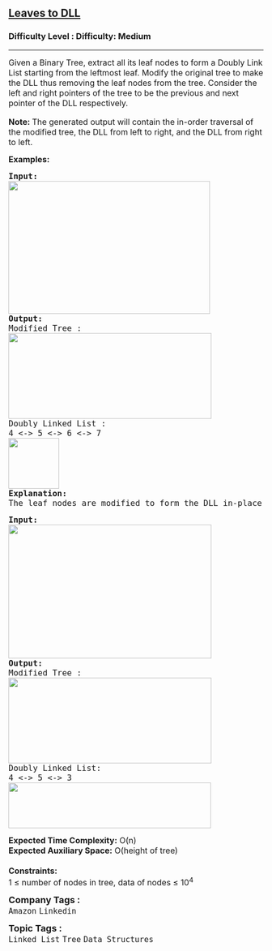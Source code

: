 <h2><a href="https://www.geeksforgeeks.org/problems/leaves-to-dll/1?page=1&category=Linked%20List&difficulty=Medium&status=unsolved&sortBy=submissions">Leaves to DLL</a></h2><h3>Difficulty Level : Difficulty: Medium</h3><hr><div class="problems_problem_content__Xm_eO"><p><span style="font-size: 12pt;">Given a Binary Tree, extract all its leaf nodes to form a Doubly Link List starting from the leftmost leaf. Modify the original tree to make the DLL thus removing the leaf nodes from the tree. Consider the left and right pointers of the tree to be the previous and next pointer of the DLL respectively.</span><br><br><span style="font-size: 12pt;"><strong>Note:&nbsp;</strong>The generated output will contain the in-order traversal of the modified tree, the DLL from left to right, and the DLL from right to left.</span></p>
<p><span style="font-size: 12pt;"><strong>Examples:</strong></span></p>
<pre><span style="font-size: 12pt;"><strong>Input:</strong>
<img src="https://media.geeksforgeeks.org/img-practice/prod/addEditProblem/700615/Web/Other/blobid1_1722317045.png" width="398" height="262"></span><br><span style="font-size: 12pt;"><strong>Output: </strong>
Modified Tree :<br><img src="https://media.geeksforgeeks.org/img-practice/prod/addEditProblem/700615/Web/Other/blobid2_1722317056.png" width="401" height="169">
Doubly Linked List :
4 &lt;-&gt; 5 &lt;-&gt; 6 &lt;-&gt; 7<br><img src="https://media.geeksforgeeks.org/img-practice/prod/addEditProblem/700615/Web/Other/blobid3_1722317094.png" height="100">
<strong>Explanation:</strong>
The leaf nodes are modified to form the DLL in-place. Thus their links are removed from  the tree.</span></pre>
<pre><span style="font-size: 12pt;"><strong>Input:</strong></span><br><span style="font-size: 12pt;"><img src="https://media.geeksforgeeks.org/img-practice/prod/addEditProblem/700615/Web/Other/blobid4_1722317145.png" width="401" height="264"></span><br><span style="font-size: 12pt;"><strong>Output: </strong>
Modified Tree :</span><br><span style="font-size: 12pt;"><img src="https://media.geeksforgeeks.org/img-practice/prod/addEditProblem/700615/Web/Other/blobid5_1722317194.png" width="401" height="169"></span><br><span style="font-size: 12pt;">Doubly Linked List:
4 &lt;-&gt; 5 &lt;-&gt; 3<br></span><span style="font-size: 12pt;"><img src="https://media.geeksforgeeks.org/img-practice/prod/addEditProblem/700615/Web/Other/blobid6_1722317203.png" width="400" height="90"></span></pre>
<p><span style="font-size: 12pt;"><strong>Expected Time Complexity:</strong> O(n)<br><strong>Expected Auxiliary Space:</strong> O(height of tree)<br><br><strong>Constraints:</strong><br>1 ≤ number of nodes in tree, data of nodes ≤ 10<sup>4<br></sup></span></p></div><p><span style=font-size:18px><strong>Company Tags : </strong><br><code>Amazon</code>&nbsp;<code>Linkedin</code>&nbsp;<br><p><span style=font-size:18px><strong>Topic Tags : </strong><br><code>Linked List</code>&nbsp;<code>Tree</code>&nbsp;<code>Data Structures</code>&nbsp;